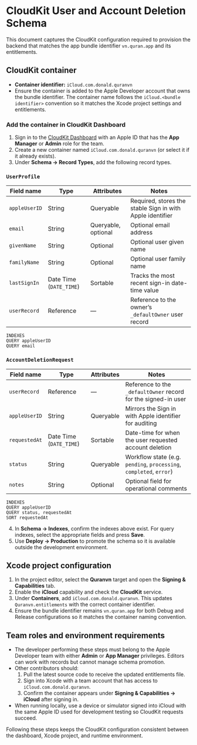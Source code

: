# CloudKit User and Account Deletion Schema

This document captures the CloudKit configuration required to provision the backend that matches the app bundle identifier `vn.quran.app` and its entitlements.

## CloudKit container

* **Container identifier:** `iCloud.com.donald.quranvn`
* Ensure the container is added to the Apple Developer account that owns the bundle identifier. The container name follows the `iCloud.<bundle identifier>` convention so it matches the Xcode project settings and entitlements.

### Add the container in CloudKit Dashboard

1. Sign in to the [CloudKit Dashboard](https://icloud.developer.apple.com/dashboard/) with an Apple ID that has the **App Manager** or **Admin** role for the team.
2. Create a new container named `iCloud.com.donald.quranvn` (or select it if it already exists).
3. Under **Schema → Record Types**, add the following record types.

### `UserProfile`

| Field name    | Type                    | Attributes          | Notes                                                       |
|---------------|-------------------------|---------------------|-------------------------------------------------------------|
| `appleUserID` | String                  | Queryable           | Required, stores the stable Sign in with Apple identifier   |
| `email`       | String                  | Queryable, optional | Optional email address                                      |
| `givenName`   | String                  | Optional            | Optional user given name                                    |
| `familyName`  | String                  | Optional            | Optional user family name                                   |
| `lastSignIn`  | Date Time (`DATE_TIME`) | Sortable            | Tracks the most recent sign-in date-time value              |
| `userRecord`  | Reference               | —                   | Reference to the owner’s `_defaultOwner` user record        |

```text
INDEXES
QUERY appleUserID
QUERY email
```

### `AccountDeletionRequest`

| Field name    | Type                    | Attributes          | Notes                                                                 |
|---------------|-------------------------|---------------------|-----------------------------------------------------------------------|
| `userRecord`  | Reference               | —                   | Reference to the `_defaultOwner` record for the signed-in user        |
| `appleUserID` | String                  | Queryable           | Mirrors the Sign in with Apple identifier for auditing                |
| `requestedAt` | Date Time (`DATE_TIME`) | Sortable            | Date-time for when the user requested account deletion                |
| `status`      | String                  | Queryable           | Workflow state (e.g. `pending`, `processing`, `completed`, `error`)   |
| `notes`       | String                  | Optional            | Optional field for operational comments                               |

```text
INDEXES
QUERY appleUserID
QUERY status, requestedAt
SORT requestedAt
```

4. In **Schema → Indexes**, confirm the indexes above exist. For query indexes, select the appropriate fields and press **Save**.
5. Use **Deploy → Production** to promote the schema so it is available outside the development environment.

## Xcode project configuration

1. In the project editor, select the **Quranvn** target and open the **Signing & Capabilities** tab.
2. Enable the **iCloud** capability and check the **CloudKit** service.
3. Under **Containers**, add `iCloud.com.donald.quranvn`. This updates `Quranvn.entitlements` with the correct container identifier.
4. Ensure the bundle identifier remains `vn.quran.app` for both Debug and Release configurations so it matches the container naming convention.

## Team roles and environment requirements

* The developer performing these steps must belong to the Apple Developer team with either **Admin** or **App Manager** privileges. Editors can work with records but cannot manage schema promotion.
* Other contributors should:
  1. Pull the latest source code to receive the updated entitlements file.
  2. Sign into Xcode with a team account that has access to `iCloud.com.donald.quranvn`.
  3. Confirm the container appears under **Signing & Capabilities → iCloud** after signing in.
* When running locally, use a device or simulator signed into iCloud with the same Apple ID used for development testing so CloudKit requests succeed.

Following these steps keeps the CloudKit configuration consistent between the dashboard, Xcode project, and runtime environment.
